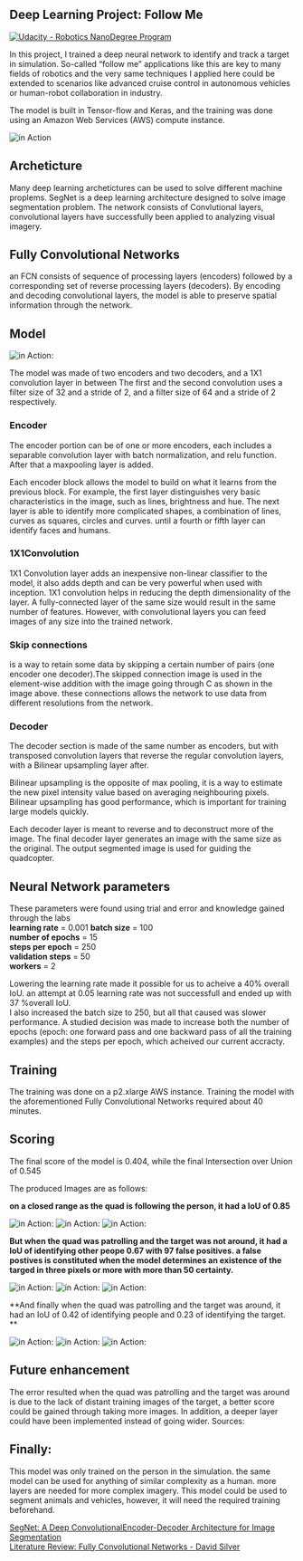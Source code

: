 [//]: # (Image References)
[image_0]: ./docs/misc/followme.jpg
[image_1]: ./docs/misc/1.png
[image_2]: ./docs/misc/2.png
[image_3]: ./docs/misc/3.png
[image_4]: ./docs/misc/11.png
[image_5]: ./docs/misc/22.png
[image_6]: ./docs/misc/33.png
[image_7]: ./docs/misc/44.png
[image_8]: ./docs/misc/55.png
[image_9]: ./docs/misc/66.png
[image_10]: ./docs/misc/diagram.gif
## Deep Learning Project: Follow Me ##

[![Udacity - Robotics NanoDegree Program](https://s3-us-west-1.amazonaws.com/udacity-robotics/Extra+Images/RoboND_flag.png)](https://www.udacity.com/robotics)



In this project, I trained a deep neural network to identify and track a target in simulation. So-called “follow me” applications like this are key to many fields of robotics and the very same techniques I applied here could be extended to scenarios like advanced cruise control in autonomous vehicles or human-robot collaboration in industry.

The model is built in Tensor-flow and Keras, and the training was done using an Amazon Web Services (AWS) compute instance.




![in Action][image_0] 

## Archeticture
Many deep learning archetictures can be used to solve different machine proplems. SegNet is a deep learning architecture designed to solve image segmentation problem. The network consists of Convlutional layers, convolutional layers have successfully been applied to analyzing visual imagery. 


## Fully Convolutional Networks
an FCN consists of sequence of processing layers (encoders) followed by a corresponding set of reverse processing layers (decoders). By encoding and decoding convolutional layers, the model is able to preserve spatial information through the network.


## Model ##

![in Action][image_10]:


The model was made of two encoders and two decoders, and a 1X1 convolution layer in between
The first and the second convolution uses a filter size of 32 and a stride of 2, and a filter size of 64 and a stride of 2 respectively.

### Encoder ###
The encoder portion can be of one or more encoders, each includes a separable convolution layer with batch normalization, and relu function. After that a maxpooling layer is added. 

Each encoder block allows the model to build on what it learns from the previous block. For example, the first layer distinguishes very basic characteristics in the image, such as lines, brightness and hue. The next layer is able to identify more complicated shapes, a combination of lines, curves as squares, circles and curves. until a fourth or fifth layer can identify faces and humans.

### 1X1Convolution ###
1X1 Convolution layer adds an inexpensive non-linear classifier to the model, it also adds depth and can be very powerful when used with inception. 1X1 convolution helps in reducing the depth dimensionality of the layer. A fully-connected layer of the same size would result in the same number of features. However, with convolutional layers you can feed images of any size into the trained network.

### Skip connections ###
is a way to retain some data by skipping a certain number of pairs (one encoder one decoder).The skipped connection image is used in the element-wise addition with the image going through C as shown in the image above. these connections allows the network to use data from different resolutions from the network.

### Decoder ###

The decoder section is made of the same number as encoders, but with transposed convolution layers that reverse the regular convolution layers, with a Bilinear upsampling layer after.

Bilinear upsampling is the opposite of max pooling, it is a way to estimate the new pixel intensity value based on averaging neighbouring pixels. Bilinear upsampling has good performance, which is important for training large models quickly.


Each decoder layer is meant to reverse and to deconstruct more of the image. The final decoder layer generates an image with the same size as the original. The output segmented image is used for guiding the quadcopter.

## Neural Network parameters
These parameters were found using trial and error and knowledge gained through the labs  
**learning rate** = 0.001
**batch size** = 100  
**number of epochs** = 15  
**steps per epoch** = 250  
**validation steps** = 50  
**workers** = 2  

Lowering the learning rate made it possible for us to acheive a 40% overall IoU. an attempt at 0.05 learning rate was not successfull and ended up with 37 %overall IoU.  
I also increased the batch size to 250, but all that caused was slower performance. A studied decision was made to increase both the number of epochs (epoch: one forward pass and one backward pass of all the training examples) and the steps per epoch, which acheived our current accracty.




## Training 
The training was done on a p2.xlarge AWS instance. Training the model with the aforementioned Fully Convolutional Networks required about 40 minutes.


## Scoring 

The final score of the model is 0.404, while the final Intersection over Union of  0.545

The produced Images are as follows:

**on a closed range as the quad is following the person, it had a IoU of 0.85**

![in Action][image_1]:
![in Action][image_2]:
![in Action][image_3]:

**But when the quad was patrolling and the target was not around, it had a IoU of identifying other peope 0.67 with 97 false positives. a false postives is constituted when the model determines an existence of the targed in three pixels or more with more than 50 certainty.**

![in Action][image_4]:
![in Action][image_5]:
![in Action][image_6]:


**And finally when the quad was patrolling and the target was around, it had an IoU of 0.42 of identifying people and 0.23 of identifying the target. **

![in Action][image_7]:
![in Action][image_8]:
![in Action][image_9]:

## Future enhancement
The error resulted when the quad was patrolling and the target was around is due to the lack of distant training images of the target, a better score could be gained through taking more images. In addition, a deeper layer could have been implemented instead of going wider.
Sources:

## Finally:
This model was only trained on the person in the simulation. the same model can be used for anything of similar complexity as a human. more layers are needed for more complex imagery. This model could be used to segment animals and vehicles, however, it will need the required training beforehand.


[SegNet: A Deep ConvolutionalEncoder-Decoder Architecture for Image Segmentation](https://arxiv.org/pdf/1511.00561.pdf)  
[Literature Review: Fully Convolutional Networks - David Silver](https://medium.com/self-driving-cars/literature-review-fully-convolutional-networks-d0a11fe0a7aa)
